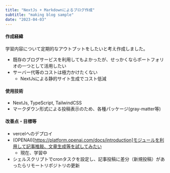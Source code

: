 ```yaml
---
title: "NextJs + Markdownによるブログ作成"
subtitle: "making blog sample"
date: "2023-04-03"
---
```


#### 作成経緯

学習内容について定期的なアウトプットをしたいと考え作成しました。

 - 既存のブログサービスを利用してもよかったが、せっかくならポートフォリオの一つとして活用したい
 - サーバー代等のコストは極力かけたくない
   - NextJsによる静的サイト生成でコスト低減

#### 使用技術

* NextJs, TypeScript, TailwindCSS
* マークダウン形式による投稿表示のため、各種パッケージ(gray-matter等)

#### 改善点・目標等

* vercelへのデプロイ
* (OPENAI)[https://platform.openai.com/docs/introduction]モジュールを利用して記事推敲、文章生成等を試してみたい
  - 現在、学習中
* シェルスクリプトでcronタスクを設定し、記事投稿に差分（新規投稿）があったらリモートリポジトリの更新